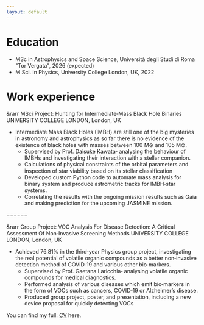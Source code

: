 ```yaml
---
layout: default
---
```


Education
======
* MSc in Astrophysics and Space Science,  Università degli Studi di Roma "Tor Vergata", 2026 (expected)
* M.Sci. in Physics, University College London, UK, 2022

Work experience
======
&rarr MSci Project: Hunting for Intermediate‑Mass Black Hole Binaries
    UNIVERSITY COLLEGE LONDON, London, UK
 * Intermediate Mass Black Holes (IMBH) are still one of the big mysteries in astronomy and astrophysics as so far there is no evidence of the existence of black holes with masses between 100 M⊙ and 105 M⊙.
    * Supervised by Prof. Daisuke Kawata‑ analysing the behaviour of IMBHs and investigating their interaction with a stellar companion.
    * Calculations of physical constraints of the orbital parameters and inspection of star viability based on its stellar classification
    * Developed custom Python code to automate mass analysis for binary system and produce astrometric tracks for IMBH‑star systems.
    * Correlating the results with the ongoing mission results such as Gaia and making prediction for the upcoming JASMINE mission.

======

&rarr Group Project: VOC Analysis For Disease Detection: A Critical Assessment Of Non‑Invasive Screening Methods
    UNIVERSITY COLLEGE LONDON, London, UK
 * Achieved 76.81% in the third‑year Physics group project, investigating the real potential of volatile organic compounds as a better non‑invasive detection method of COVID‑19 and various other bio‑markers.
    * Supervised by Prof. Gaetana Laricchia‑ analysing volatile organic compounds for medical diagnostics.
    * Performed analysis of various diseases which emit bio‑markers in the form of VOCs such as cancers, COVID‑19 or Alzheimer’s disease.
    * Produced group project, poster, and presentation, including a new device proposal for quickly detecting VOCs

You can find my full: <a href="https://acpopa.github.io/ACP-CV.pdf" target="_blank"> CV</a> here.
